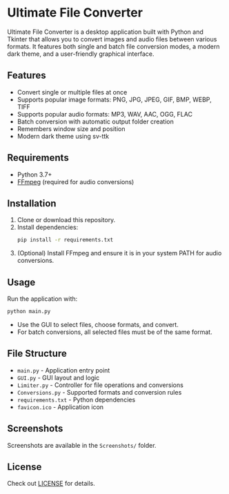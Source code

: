 # Ultimate File Converter

Ultimate File Converter is a desktop application built with Python and Tkinter that allows you to convert images and audio files between various formats. It features both single and batch file conversion modes, a modern dark theme, and a user-friendly graphical interface.

## Features
- Convert single or multiple files at once
- Supports popular image formats: PNG, JPG, JPEG, GIF, BMP, WEBP, TIFF
- Supports popular audio formats: MP3, WAV, AAC, OGG, FLAC
- Batch conversion with automatic output folder creation
- Remembers window size and position
- Modern dark theme using sv-ttk

## Requirements
- Python 3.7+
- [FFmpeg](https://ffmpeg.org/) (required for audio conversions)

## Installation
1. Clone or download this repository.
2. Install dependencies:
   ```bash
   pip install -r requirements.txt
   ```
3. (Optional) Install FFmpeg and ensure it is in your system PATH for audio conversions.

## Usage
Run the application with:
```bash
python main.py
```

- Use the GUI to select files, choose formats, and convert.
- For batch conversions, all selected files must be of the same format.

## File Structure
- `main.py` - Application entry point
- `GUI.py` - GUI layout and logic
- `Limiter.py` - Controller for file operations and conversions
- `Conversions.py` - Supported formats and conversion rules
- `requirements.txt` - Python dependencies
- `favicon.ico` - Application icon

## Screenshots
Screenshots are available in the `Screenshots/` folder.

## License
Check out [LICENSE](LICENSE) for details.

